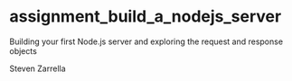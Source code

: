 # assignment_build_a_nodejs_server
Building your first Node.js server and exploring the request and response objects

Steven Zarrella